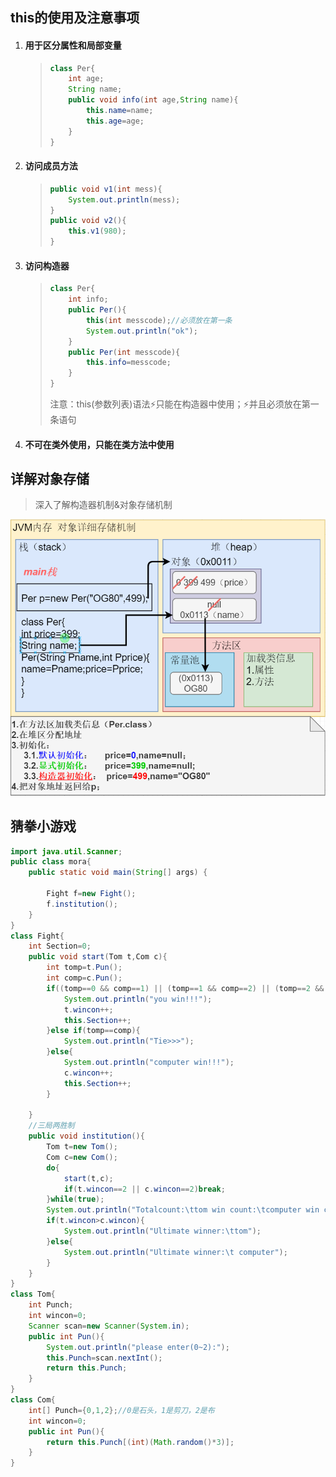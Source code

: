 ##  this的使用及注意事项

1. ####  用于区分属性和局部变量

   > ```java
   > class Per{
   >     int age;
   >     String name;
   >     public void info(int age,String name){
   >         this.name=name;
   >         this.age=age;
   >     }
   > }
   > ```
   >
   > 

2. ####  访问成员方法

   > ```java
   > public void v1(int mess){
   >     System.out.println(mess);
   > }
   > public void v2(){
   >     this.v1(980);
   > }
   > ```
   >
   > 

3. ####  访问构造器

   > ```java
   > class Per{
   >     int info;
   >     public Per(){
   >         this(int messcode);//必须放在第一条
   >         System.out.println("ok");
   >     }
   >     public Per(int messcode){
   >         this.info=messcode;
   >     }
   > }
   > ```
   >
   > 注意：this(参数列表)语法⚡只能在构造器中使用；⚡并且必须放在第一条语句

4. ####  不可在类外使用，只能在类方法中使用




##  详解对象存储

> 深入了解构造器机制&对象存储机制

![image-20220724161741844](Typora_img/6.2Java中的this.asset/image-20220724161741844.png)



##  猜拳小游戏

```java
import java.util.Scanner;
public class mora{
	public static void main(String[] args) {
		
		Fight f=new Fight();
		f.institution();
	}
}
class Fight{
	int Section=0;
	public void start(Tom t,Com c){
		int tomp=t.Pun();
		int comp=c.Pun();
		if((tomp==0 && comp==1) || (tomp==1 && comp==2) || (tomp==2 && comp==0)){
			System.out.println("you win!!!");
			t.wincon++;
			this.Section++;
		}else if(tomp==comp){
			System.out.println("Tie>>>");
		}else{
			System.out.println("computer win!!!");
			c.wincon++;
			this.Section++;
		}
		
	}
	//三局两胜制
	public void institution(){
		Tom t=new Tom();
		Com c=new Com();
		do{
			start(t,c);
			if(t.wincon==2 || c.wincon==2)break;
		}while(true);
		System.out.println("Totalcount:\ttom win count:\tcomputer win count:\n"+this.Section+"\t\t"+t.wincon+"\t\t"+c.wincon);
		if(t.wincon>c.wincon){
			System.out.println("Ultimate winner:\ttom");
		}else{
			System.out.println("Ultimate winner:\t computer");
		}
	}
}
class Tom{
	int Punch;
	int wincon=0;
	Scanner scan=new Scanner(System.in);
	public int Pun(){
		System.out.println("please enter(0~2):");
		this.Punch=scan.nextInt();
		return this.Punch;
	}
}
class Com{
	int[] Punch={0,1,2};//0是石头，1是剪刀，2是布
	int wincon=0;
	public int Pun(){
		return this.Punch[(int)(Math.random()*3)];
	}
}
```

